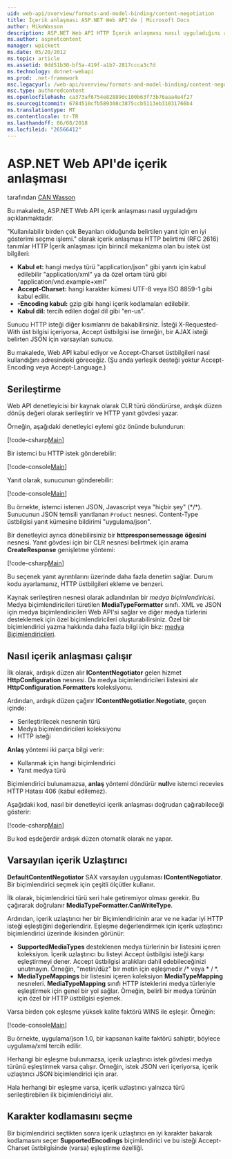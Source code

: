 ```yaml
---
uid: web-api/overview/formats-and-model-binding/content-negotiation
title: İçerik anlaşması ASP.NET Web API'de | Microsoft Docs
author: MikeWasson
description: ASP.NET Web API HTTP İçerik anlaşması nasıl uyguladığını açıklar.
ms.author: aspnetcontent
manager: wpickett
ms.date: 05/20/2012
ms.topic: article
ms.assetid: 0dd51b30-bf5a-419f-a1b7-2817ccca3c7d
ms.technology: dotnet-webapi
ms.prod: .net-framework
msc.legacyurl: /web-api/overview/formats-and-model-binding/content-negotiation
msc.type: authoredcontent
ms.openlocfilehash: ca373af6754e82889dc100b63f73b76aaa4e4f27
ms.sourcegitcommit: 6784510cfb589308c3875ccb5113eb31031766b4
ms.translationtype: MT
ms.contentlocale: tr-TR
ms.lasthandoff: 06/08/2018
ms.locfileid: "26566412"
---
```

<a name="content-negotiation-in-aspnet-web-api"></a>ASP.NET Web API'de içerik anlaşması
====================
tarafından [CAN Wasson](https://github.com/MikeWasson)

Bu makalede, ASP.NET Web API içerik anlaşması nasıl uyguladığını açıklanmaktadır.

"Kullanılabilir birden çok Beyanları olduğunda belirtilen yanıt için en iyi gösterimi seçme işlemi." olarak içerik anlaşması HTTP belirtimi (RFC 2616) tanımlar HTTP İçerik anlaşması için birincil mekanizma olan bu istek üst bilgileri:

- **Kabul et:** hangi medya türü "application/json" gibi yanıtı için kabul edilebilir "application/xml" ya da özel ortam türü gibi &quot;application/vnd.example+xml&quot;
- **Accept-Charset:** hangi karakter kümesi UTF-8 veya ISO 8859-1 gibi kabul edilir.
- **-Encoding kabul:** gzip gibi hangi içerik kodlamaları edilebilir.
- **Kabul dil:** tercih edilen doğal dil gibi "en-us".

Sunucu HTTP isteği diğer kısımlarını de bakabilirsiniz. İsteği X-Requested-With üst bilgisi içeriyorsa, Accept üstbilgisi ise örneğin, bir AJAX isteği belirten JSON için varsayılan sunucu.

Bu makalede, Web API kabul ediyor ve Accept-Charset üstbilgileri nasıl kullandığını adresindeki göreceğiz. (Şu anda yerleşik desteği yoktur Accept-Encoding veya Accept-Language.)

## <a name="serialization"></a>Serileştirme

Web API denetleyicisi bir kaynak olarak CLR türü döndürürse, ardışık düzen dönüş değeri olarak serileştirir ve HTTP yanıt gövdesi yazar.

Örneğin, aşağıdaki denetleyici eylemi göz önünde bulundurun:

[!code-csharp[Main](content-negotiation/samples/sample1.cs)]

Bir istemci bu HTTP istek gönderebilir:

[!code-console[Main](content-negotiation/samples/sample2.cmd)]

Yanıt olarak, sunucunun gönderebilir:

[!code-console[Main](content-negotiation/samples/sample3.cmd)]

Bu örnekte, istemci istenen JSON, Javascript veya "hiçbir şey" (\*/\*). Sunucunun JSON temsili yanıtlanan `Product` nesnesi. Content-Type üstbilgisi yanıt kümesine bildirimi &quot;uygulama/json&quot;.

Bir denetleyici ayrıca dönebilirsiniz bir **httpresponsemessage öğesini** nesnesi. Yanıt gövdesi için bir CLR nesnesi belirtmek için arama **CreateResponse** genişletme yöntemi:

[!code-csharp[Main](content-negotiation/samples/sample4.cs)]

Bu seçenek yanıt ayrıntılarını üzerinde daha fazla denetim sağlar. Durum kodu ayarlamanız, HTTP üstbilgileri ekleme ve benzeri.

Kaynak serileştiren nesnesi olarak adlandırılan bir *medya biçimlendiricisi*. Medya biçimlendiricileri türetilen **MediaTypeFormatter** sınıfı. XML ve JSON için medya biçimlendiricileri Web API'si sağlar ve diğer medya türlerini desteklemek için özel biçimlendiricileri oluşturabilirsiniz. Özel bir biçimlendirici yazma hakkında daha fazla bilgi için bkz: [medya Biçimlendiricileri](media-formatters.md).

## <a name="how-content-negotiation-works"></a>Nasıl içerik anlaşması çalışır

İlk olarak, ardışık düzen alır **IContentNegotiator** gelen hizmet **HttpConfiguration** nesnesi. Da medya biçimlendiricileri listesini alır **HttpConfiguration.Formatters** koleksiyonu.

Ardından, ardışık düzen çağırır **IContentNegotiatior.Negotiate**, geçen içinde:

- Serileştirilecek nesnenin türü
- Medya biçimlendiricileri koleksiyonu
- HTTP isteği

**Anlaş** yöntemi iki parça bilgi verir:

- Kullanmak için hangi biçimlendirici
- Yanıt medya türü

Biçimlendirici bulunamazsa, **anlaş** yöntemi döndürür **null**ve istemci recevies HTTP Hatası 406 (kabul edilemez).

Aşağıdaki kod, nasıl bir denetleyici içerik anlaşması doğrudan çağırabileceği gösterir:

[!code-csharp[Main](content-negotiation/samples/sample5.cs)]

Bu kod eşdeğerdir ardışık düzen otomatik olarak ne yapar.

## <a name="default-content-negotiator"></a>Varsayılan içerik Uzlaştırıcı

**DefaultContentNegotiator** SAX varsayılan uygulaması **IContentNegotiator**. Bir biçimlendirici seçmek için çeşitli ölçütler kullanır.

İlk olarak, biçimlendirici türü seri hale getiremiyor olması gerekir. Bu çağırarak doğrulanır **MediaTypeFormatter.CanWriteType**.

Ardından, içerik uzlaştırıcı her bir Biçimlendiricinin arar ve ne kadar iyi HTTP isteği eşleştiğini değerlendirir. Eşleşme değerlendirmek için içerik uzlaştırıcı biçimlendirici üzerinde ikisinden görünür:

- **SupportedMediaTypes** desteklenen medya türlerinin bir listesini içeren koleksiyon. İçerik uzlaştırıcı bu listeyi Accept üstbilgisi isteği karşı eşleştirmeyi dener. Accept üstbilgisi aralıkları dahil edebileceğinizi unutmayın. Örneğin, "metin/düz" bir metin için eşleşmedir /\* veya \* / \*.
- **MediaTypeMappings** bir listesini içeren koleksiyon **MediaTypeMapping** nesneleri. **MediaTypeMapping** sınıfı HTTP isteklerini medya türleriyle eşleştirmek için genel bir yol sağlar. Örneğin, belirli bir medya türünün için özel bir HTTP üstbilgisi eşlemek.

Varsa birden çok eşleşme yüksek kalite faktörü WINS ile eşleşir. Örneğin:

[!code-console[Main](content-negotiation/samples/sample6.cmd)]

Bu örnekte, uygulama/json 1.0, bir kapsanan kalite faktörü sahiptir, böylece uygulama/xml tercih edilir.

Herhangi bir eşleşme bulunmazsa, içerik uzlaştırıcı istek gövdesi medya türünü eşleştirmek varsa çalışır. Örneğin, istek JSON veri içeriyorsa, içerik uzlaştırıcı JSON biçimlendirici için arar.

Hala herhangi bir eşleşme varsa, içerik uzlaştırıcı yalnızca türü serileştirebilen ilk biçimlendiriciyi alır.

## <a name="selecting-a-character-encoding"></a>Karakter kodlamasını seçme

Bir biçimlendirici seçtikten sonra içerik uzlaştırıcı en iyi karakter bakarak kodlamasını seçer **SupportedEncodings** biçimlendirici ve bu isteği Accept-Charset üstbilgisinde (varsa) eşleştirme özelliği.
